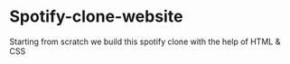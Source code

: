 # Spotify-clone-website

Starting from scratch we build this spotify clone with the help of HTML & CSS
